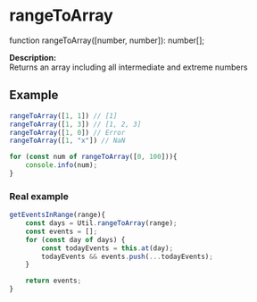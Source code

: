 # rangeToArray
function rangeToArray([number, number]): number[];

**Description:**  
Returns an array including all intermediate and extreme numbers




## Example
```js
rangeToArray([1, 1]) // [1]
rangeToArray([1, 3]) // [1, 2, 3]
rangeToArray([1, 0]) // Error
rangeToArray([1, "x"]) // NaN

for (const num of rangeToArray([0, 100])){
    console.info(num);
}

```

### Real example
```js
getEventsInRange(range){
    const days = Util.rangeToArray(range);
    const events = [];
    for (const day of days) {
        const todayEvents = this.at(day);
        todayEvents && events.push(...todayEvents);
    }

    return events;
}
```

